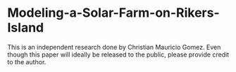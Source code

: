 # Modeling-a-Solar-Farm-on-Rikers-Island
This is an independent research done by Christian Mauricio Gomez. Even though this paper will ideally be released to the public,
please provide credit to the author. 
